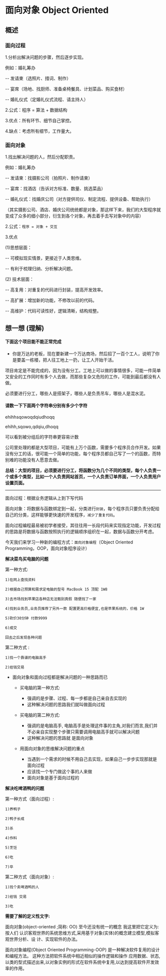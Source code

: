 # 面向对象 Object Oriented


## 概述


### 面向过程


1.分析出解决问题的步骤，然后逐步实现。

例如：婚礼筹办

-- 发请柬（选照片、措词、制作）

-- 宴席（场地、找厨师、准备桌椅餐具、计划菜品、购买食材）

-- 婚礼仪式（定婚礼仪式流程、请主持人）

2.公式：程序 = 算法 + 数据结构

3.优点：所有环节、细节自己掌控。

4.缺点：考虑所有细节，工作量大。

### 面向对象


1.找出解决问题的人，然后分配职责。

例如：婚礼筹办

-- 发请柬：找摄影公司（拍照片、制作请柬）

-- 宴席：找酒店（告诉对方标准、数量、挑选菜品）

-- 婚礼仪式：找婚庆公司（对方提供司仪、制定流程、提供设备、帮助执行）

（其实摄影公司、酒店、婚庆公司统统都是对象，那这样下来，我们的大型程序就变成了众多的细小部分，衍生到各个对象，再去着手去写对象中的内容）

2.公式：`程序 = 对象 + 交互`

3.优点

(1)思想层面：

-- 可模拟现实情景，更接近于人类思维。

-- 有利于梳理归纳、分析解决问题。

(2) 技术层面：

-- 高复用：对重复的代码进行封装，提高开发效率。

-- 高扩展：增加新的功能，不修改以前的代码。

-- 高维护：代码可读性好，逻辑清晰，结构规整。


## 想一想 (理解)

#### 下面这个项目能不能正常完成


- 你是万达的老板，现在要新建一个万达商场，然后招了一百个工人，说明了你是要盖一栋楼，把人往工地上一扔，让工人开始干活。

项目肯定是不能完成的，因为没有分工。工地上可以做的事情很多，可能一件简单又安全的工作同时有多个人去做，而那些复杂又危险的工作，可能到最后都没有人做。

必须要进行分工，哪些人是搭架子，哪些人是负责吊车，哪些人是混水泥。

#### 请数一下下面两个字符串分别有多少个字符


ehihhsqowoqdqiudhoqq

ehihh,sqowo,qdqiu,dhoqq

可以看到被分组后的字符串更容易计数

公司里处理的都是大型项目，可能有上万个函数，需要多个程序员合作开发。如果没有分工的话，很可能一个简单的功能，每个程序员都自己写了一个的函数，而特别难的功能没有人愿意去做。

**总结：大型的项目，必须要进行分工，将函数分为几个不同的类型，每个人负责一个或多个类型，比如一个人负责网站首页，一个人负责订单界面，一个人负责用户设置页面。**

---

面向过程：根据业务逻辑从上到下写代码

面向对象：将数据与函数绑定到一起，分类进行`封装`，每个程序员只要负责分配给自己的分类，这样能够更快速的开发程序，`减少了重复代码`。

面向过程编程最易被初学者接受，其往往用一长段代码来实现指定功能，开发过程的思路是将数据与函数按照执行的逻辑顺序组织在一起，数据与函数分开考虑。

今天我们来学习一种新的编程方式：`面向对象编程`（Object Oriented Programming，OOP，面向对象程序设计）

**解决菜鸟买电脑的问题**

第一种方式:
```
1)在网上查找资料

2)根据自己预算和需求定电脑的型号 MacBook 15 顶配 1W8

3)去市场找到苹果店各种店无法甄别真假 随便找了一家

4)找到业务员,业务员推荐了另外一款 配置更高价格便宜,也是苹果系统的，价格 1W

5)砍价30分钟 付款9999

6)成交

回去之后发现各种问题
```

第二种方式 :
```
1)找一个靠谱的电脑高手

2)给钱交易
```

- 面向对象和面向过程都是解决问题的一种思路而已

   - 买电脑的第一种方式:

      - 强调的是步骤、过程、每一步都是自己亲自去实现的
      - 这种解决问题的思路我们就叫做面向过程
   - 买电脑的第二种方式:

      - 强调的是电脑高手, 电脑高手是处理这件事的主角,对我们而言,我们并不必亲自实现整个步骤只需要调用电脑高手就可以解决问题
      - 这种解决问题的思路就 是面向对象
   - 用面向对象的思维解决问题的重点

      - 当遇到一个需求的时候不用自己去实现，如果自己一步步实现那就是面向过程
      - 应该找一个专门做这个事的人来做
      - 面向对象是基于面向过程的

**解决吃啤酒鸭的问题**

第一种方式（面向过程）:
```
1)养鸭子

2)鸭子长成

3)杀

4)作料

5)烹饪

6)吃

7)卒
```
第二种方式（面向对象）:
```
1)找个卖啤酒鸭的人

2)给钱 交易

3)吃
```
**需要了解的定义性文字:**

面向对象(object-oriented ;简称: OO) 至今还没有统一的概念 我这里把它定义为: 按人们 认识客观世界的系统思维方式,采用基于对象(实体)的概念建立模型,模拟客观世界分析、设 计、实现软件的办法。

面向对象编程(Object Oriented Programming-OOP) 是一种解决软件复用的设计和编程方法。 这种方法把软件系统中相近相似的操作逻辑和操作 应用数据、状态,以类的型式描述出来,以对象实例的形式在软件系统中复用,以达到提高软件开发效率的作用。
